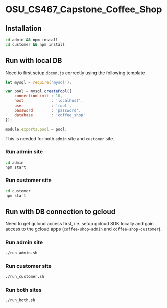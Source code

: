 # OSU_CS467_Capstone_Coffee_Shop
## Installation
```bash
cd admin && npm install
cd customer && npm install
```
## Run with local DB
Need to first setup `dbcon.js` correctly using the following
template
```javascript
let mysql = require('mysql');

var pool = mysql.createPool({
    connectionLimit : 10,
    host            : 'localhost',
    user            : 'root',
    password        : 'password',
    database        : 'coffee_shop'
});

module.exports.pool = pool;
```
This is needed for both `admin` site and
`customer` site.
### Run admin site
```bash
cd admin
npm start
```
### Run customer site
```bash
cd customer
npm start
```

## Run with DB connection to gcloud
Need to get gcloud access first, i.e. setup gcloud SDK locally and 
gain access to the gcloud apps (`coffee-shop-admin` and `coffee-shop-customer`).
### Run admin site
```bash
./run_admin.sh
```

### Run customer site
```bash
./run_customer.sh
```

### Run both sites
```bash
./run_both.sh
```
